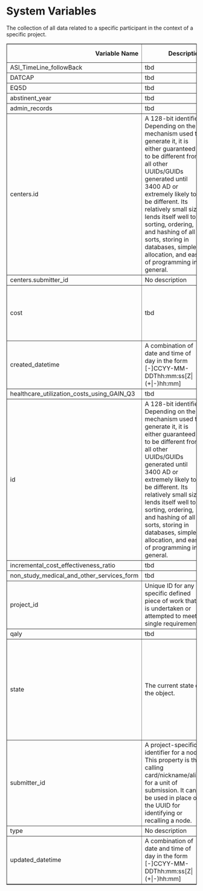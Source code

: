 # System Variables

The collection of all data related to a specific participant in the context of a specific project.


<table border="1" class="dataframe">
  <thead>
    <tr style="text-align: right;">
      <th>Variable Name</th>
      <th>Description</th>
      <th>Possible Values</th>
    </tr>
  </thead>
  <tbody>
    <tr>
      <td>ASI_TimeLine_followBack</td>
      <td>tbd</td>
      <td>string</td>
    </tr>
    <tr>
      <td>DATCAP</td>
      <td>tbd</td>
      <td>string</td>
    </tr>
    <tr>
      <td>EQ5D</td>
      <td>tbd</td>
      <td>string</td>
    </tr>
    <tr>
      <td>abstinent_year</td>
      <td>tbd</td>
      <td>integer</td>
    </tr>
    <tr>
      <td>admin_records</td>
      <td>tbd</td>
      <td>string</td>
    </tr>
    <tr>
      <td>centers.id</td>
      <td>A 128-bit identifier. Depending on the mechanism used to generate it, it is either guaranteed to be different from all other UUIDs/GUIDs generated until 3400 AD or extremely likely to be different. Its relatively small size lends itself well to sorting, ordering, and hashing of all sorts, storing in databases, simple allocation, and ease of programming in general.</td>
      <td>string</td>
    </tr>
    <tr>
      <td>centers.submitter_id</td>
      <td>No description</td>
      <td>string</td>
    </tr>
    <tr>
      <td>cost</td>
      <td>tbd</td>
      <td>Personnel Staff Time<br>Travel<br>Supplies<br>Meeting Space<br>Miscellaneous</td>
    </tr>
    <tr>
      <td>created_datetime</td>
      <td>A combination of date and time of day in the form [-]CCYY-MM-DDThh:mm:ss[Z|(+|-)hh:mm]</td>
      <td>string<br>null</td>
    </tr>
    <tr>
      <td>healthcare_utilization_costs_using_GAIN_Q3</td>
      <td>tbd</td>
      <td>number</td>
    </tr>
    <tr>
      <td>id</td>
      <td>A 128-bit identifier. Depending on the mechanism used to generate it, it is either guaranteed to be different from all other UUIDs/GUIDs generated until 3400 AD or extremely likely to be different. Its relatively small size lends itself well to sorting, ordering, and hashing of all sorts, storing in databases, simple allocation, and ease of programming in general.</td>
      <td>string</td>
    </tr>
    <tr>
      <td>incremental_cost_effectiveness_ratio</td>
      <td>tbd</td>
      <td>integer</td>
    </tr>
    <tr>
      <td>non_study_medical_and_other_services_form</td>
      <td>tbd</td>
      <td>string</td>
    </tr>
    <tr>
      <td>project_id</td>
      <td>Unique ID for any specific defined piece of work that is undertaken or attempted to meet a single requirement.</td>
      <td>string</td>
    </tr>
    <tr>
      <td>qaly</td>
      <td>tbd</td>
      <td>integer</td>
    </tr>
    <tr>
      <td>state</td>
      <td>The current state of the object.</td>
      <td>uploading<br>uploaded<br>md5summing<br>md5summed<br>validating<br>error<br>invalid<br>suppressed<br>redacted<br>live<br>validated<br>submitted<br>released</td>
    </tr>
    <tr>
      <td>submitter_id</td>
      <td>A project-specific identifier for a node. This property is the calling card/nickname/alias for a unit of submission. It can be used in place of the UUID for identifying or recalling a node.</td>
      <td>string</td>
    </tr>
    <tr>
      <td>type</td>
      <td>No description</td>
      <td>string</td>
    </tr>
    <tr>
      <td>updated_datetime</td>
      <td>A combination of date and time of day in the form [-]CCYY-MM-DDThh:mm:ss[Z|(+|-)hh:mm]</td>
      <td>string<br>null</td>
    </tr>
  </tbody>
</table>